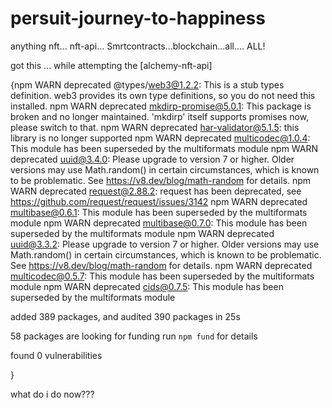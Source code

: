 # persuit-journey-to-happiness
anything nft... nft-api... Smrtcontracts...blockchain...all.... ALL!

got this ... while attempting the [alchemy-nft-api]


{npm WARN deprecated @types/web3@1.2.2: This is a stub types definition. web3 provides its own type definitions, so you do not need this installed.
npm WARN deprecated mkdirp-promise@5.0.1: This package is broken and no longer maintained. 'mkdirp' itself supports promises now, please switch to that.
npm WARN deprecated har-validator@5.1.5: this library is no longer supported
npm WARN deprecated multicodec@1.0.4: This module has been superseded by the multiformats module
npm WARN deprecated uuid@3.4.0: Please upgrade  to version 7 or higher.  Older versions may use Math.random() in certain circumstances, which is known to be problematic.  See https://v8.dev/blog/math-random for details.
npm WARN deprecated request@2.88.2: request has been deprecated, see https://github.com/request/request/issues/3142
npm WARN deprecated multibase@0.6.1: This module has been superseded by the multiformats module
npm WARN deprecated multibase@0.7.0: This module has been superseded by the multiformats module
npm WARN deprecated uuid@3.3.2: Please upgrade  to version 7 or higher.  Older versions may use Math.random() in certain circumstances, which is known to be problematic.  See https://v8.dev/blog/math-random for details.
npm WARN deprecated multicodec@0.5.7: This module has been superseded by the multiformats module
npm WARN deprecated cids@0.7.5: This module has been superseded by the multiformats module

added 389 packages, and audited 390 packages in 25s

58 packages are looking for funding
  run `npm fund` for details

found 0 vulnerabilities

}


what do i do now???
